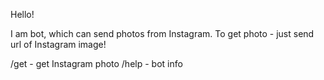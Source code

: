 Hello!

I am bot, which can send photos from Instagram.
To get photo - just send url of Instagram image!

/get - get Instagram photo
/help - bot info